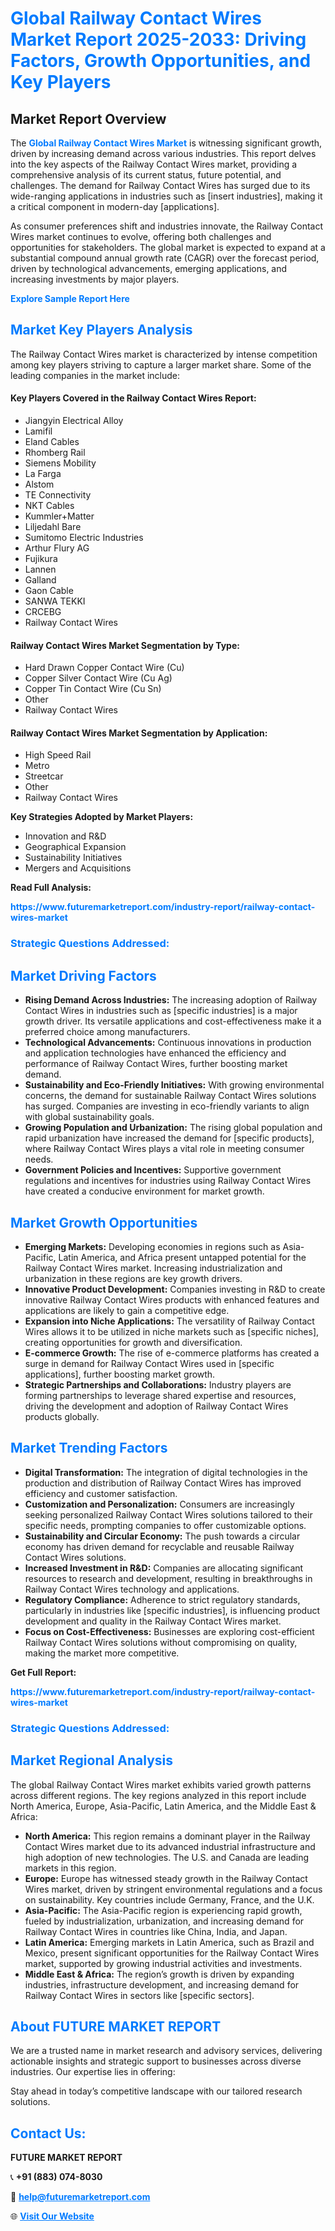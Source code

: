 <h1 style="color: #007BFF;">Global Railway Contact Wires Market Report 2025-2033: Driving Factors, Growth Opportunities, and Key Players</h1>

<section id="overview">
<h2>Market Report Overview</h2>
<p>The <a href="https://www.futuremarketreport.com/industry-report/railway-contact-wires-market" style="color: #007BFF; text-decoration: none;"><strong>Global Railway Contact Wires Market</strong></a> is witnessing significant growth, driven by increasing demand across various industries. This report delves into the key aspects of the Railway Contact Wires market, providing a comprehensive analysis of its current status, future potential, and challenges. The demand for Railway Contact Wires has surged due to its wide-ranging applications in industries such as [insert industries], making it a critical component in modern-day [applications].</p>
<p>As consumer preferences shift and industries innovate, the Railway Contact Wires market continues to evolve, offering both challenges and opportunities for stakeholders. The global market is expected to expand at a substantial compound annual growth rate (CAGR) over the forecast period, driven by technological advancements, emerging applications, and increasing investments by major players.</p>
</section>

<section id="overview">
<p><a href="https://www.futuremarketreport.com/request-sample/reportId=99662" style="color: #007BFF; text-decoration: none;"><strong>Explore Sample Report Here</strong></a></p>
</section>

<section id="key-players">
<h2 style="color: #007BFF;">Market Key Players Analysis</h2>
<p>The Railway Contact Wires market is characterized by intense competition among key players striving to capture a larger market share. Some of the leading companies in the market include:</p>
<h4>Key Players Covered in the Railway Contact Wires Report:</h4>
<ul><li>Jiangyin Electrical Alloy</li><li>Lamifil</li><li>Eland Cables</li><li>Rhomberg Rail</li><li>Siemens Mobility</li><li>La Farga</li><li>Alstom</li><li>TE Connectivity</li><li>NKT Cables</li><li>Kummler+Matter</li><li>Liljedahl Bare</li><li>Sumitomo Electric Industries</li><li>Arthur Flury AG</li><li>Fujikura</li><li>Lannen</li><li>Galland</li><li>Gaon Cable</li><li>SANWA TEKKI</li><li>CRCEBG</li><li>Railway Contact Wires</li></ul>
<h4>Railway Contact Wires Market Segmentation by Type:</h4>
<ul><li>Hard Drawn Copper Contact Wire (Cu)</li><li>Copper Silver Contact Wire (Cu Ag)</li><li>Copper Tin Contact Wire (Cu Sn)</li><li>Other</li><li>Railway Contact Wires</li></ul>

<h4>Railway Contact Wires Market Segmentation by Application:</h4>
<ul><li>High Speed Rail</li><li>Metro</li><li>Streetcar</li><li>Other</li><li>Railway Contact Wires</li></ul>
<p><strong>Key Strategies Adopted by Market Players:</strong></p>
<ul>
<li>Innovation and R&D</li>
<li>Geographical Expansion</li>
<li>Sustainability Initiatives</li>
<li>Mergers and Acquisitions</li>
</ul>
</section>

<section>
<p><strong>Read Full Analysis: </strong></p><a href="https://www.futuremarketreport.com/industry-report/railway-contact-wires-market" style="color: #007BFF; text-decoration: none;"><strong>https://www.futuremarketreport.com/industry-report/railway-contact-wires-market</strong></a>
<h3 style="color: #007BFF;">Strategic Questions Addressed:</h3>
</section>

<section id="driving-factors">
<h2 style="color: #007BFF;">Market Driving Factors</h2>
<ul>
<li><strong>Rising Demand Across Industries:</strong> The increasing adoption of Railway Contact Wires in industries such as [specific industries] is a major growth driver. Its versatile applications and cost-effectiveness make it a preferred choice among manufacturers.</li>
<li><strong>Technological Advancements:</strong> Continuous innovations in production and application technologies have enhanced the efficiency and performance of Railway Contact Wires, further boosting market demand.</li>
<li><strong>Sustainability and Eco-Friendly Initiatives:</strong> With growing environmental concerns, the demand for sustainable Railway Contact Wires solutions has surged. Companies are investing in eco-friendly variants to align with global sustainability goals.</li>
<li><strong>Growing Population and Urbanization:</strong> The rising global population and rapid urbanization have increased the demand for [specific products], where Railway Contact Wires plays a vital role in meeting consumer needs.</li>
<li><strong>Government Policies and Incentives:</strong> Supportive government regulations and incentives for industries using Railway Contact Wires have created a conducive environment for market growth.</li>
</ul>
</section>

<section id="growth-opportunities">
<h2 style="color: #007BFF;">Market Growth Opportunities</h2>
<ul>
<li><strong>Emerging Markets:</strong> Developing economies in regions such as Asia-Pacific, Latin America, and Africa present untapped potential for the Railway Contact Wires market. Increasing industrialization and urbanization in these regions are key growth drivers.</li>
<li><strong>Innovative Product Development:</strong> Companies investing in R&D to create innovative Railway Contact Wires products with enhanced features and applications are likely to gain a competitive edge.</li>
<li><strong>Expansion into Niche Applications:</strong> The versatility of Railway Contact Wires allows it to be utilized in niche markets such as [specific niches], creating opportunities for growth and diversification.</li>
<li><strong>E-commerce Growth:</strong> The rise of e-commerce platforms has created a surge in demand for Railway Contact Wires used in [specific applications], further boosting market growth.</li>
<li><strong>Strategic Partnerships and Collaborations:</strong> Industry players are forming partnerships to leverage shared expertise and resources, driving the development and adoption of Railway Contact Wires products globally.</li>
</ul>
</section>

<section id="trending-factors">
<h2 style="color: #007BFF;">Market Trending Factors</h2>
<ul>
<li><strong>Digital Transformation:</strong> The integration of digital technologies in the production and distribution of Railway Contact Wires has improved efficiency and customer satisfaction.</li>
<li><strong>Customization and Personalization:</strong> Consumers are increasingly seeking personalized Railway Contact Wires solutions tailored to their specific needs, prompting companies to offer customizable options.</li>
<li><strong>Sustainability and Circular Economy:</strong> The push towards a circular economy has driven demand for recyclable and reusable Railway Contact Wires solutions.</li>
<li><strong>Increased Investment in R&D:</strong> Companies are allocating significant resources to research and development, resulting in breakthroughs in Railway Contact Wires technology and applications.</li>
<li><strong>Regulatory Compliance:</strong> Adherence to strict regulatory standards, particularly in industries like [specific industries], is influencing product development and quality in the Railway Contact Wires market.</li>
<li><strong>Focus on Cost-Effectiveness:</strong> Businesses are exploring cost-efficient Railway Contact Wires solutions without compromising on quality, making the market more competitive.</li>
</ul>
</section>

<section>
<p><strong>Get Full Report: </strong></p><a href="https://www.futuremarketreport.com/industry-report/railway-contact-wires-market" style="color: #007BFF; text-decoration: none;"><strong>https://www.futuremarketreport.com/industry-report/railway-contact-wires-market</strong></a>
<h3 style="color: #007BFF;">Strategic Questions Addressed:</h3>
</section>


<section id="regional-analysis">
<h2 style="color: #007BFF;">Market Regional Analysis</h2>
<p>The global Railway Contact Wires market exhibits varied growth patterns across different regions. The key regions analyzed in this report include North America, Europe, Asia-Pacific, Latin America, and the Middle East & Africa:</p>
<ul>
<li><strong>North America:</strong> This region remains a dominant player in the Railway Contact Wires market due to its advanced industrial infrastructure and high adoption of new technologies. The U.S. and Canada are leading markets in this region.</li>
<li><strong>Europe:</strong> Europe has witnessed steady growth in the Railway Contact Wires market, driven by stringent environmental regulations and a focus on sustainability. Key countries include Germany, France, and the U.K.</li>
<li><strong>Asia-Pacific:</strong> The Asia-Pacific region is experiencing rapid growth, fueled by industrialization, urbanization, and increasing demand for Railway Contact Wires in countries like China, India, and Japan.</li>
<li><strong>Latin America:</strong> Emerging markets in Latin America, such as Brazil and Mexico, present significant opportunities for the Railway Contact Wires market, supported by growing industrial activities and investments.</li>
<li><strong>Middle East & Africa:</strong> The region’s growth is driven by expanding industries, infrastructure development, and increasing demand for Railway Contact Wires in sectors like [specific sectors].</li>
</ul>
</section>

<footer>
<h2 style="color: #007BFF;">About FUTURE MARKET REPORT</h2>
<p>We are a trusted name in market research and advisory services, delivering actionable insights and strategic support to businesses across diverse industries. Our expertise lies in offering:</p>

<p>Stay ahead in today’s competitive landscape with our tailored research solutions.</p>

<h2 style="color: #007BFF;">Contact Us:</h2>
<p><strong>FUTURE MARKET REPORT</strong></p>
<p>📞 <strong>+91 (883) 074-8030</strong></p>
<p>📧 <strong><a href="mailto:help@futuremarketreport.com" style="color: #007BFF;">help@futuremarketreport.com</a></strong></p>
<p>🌐 <strong><a href="https://www.futuremarketreport.com/" style="color: #007BFF;">Visit Our Website</a></strong></p>
</footer>